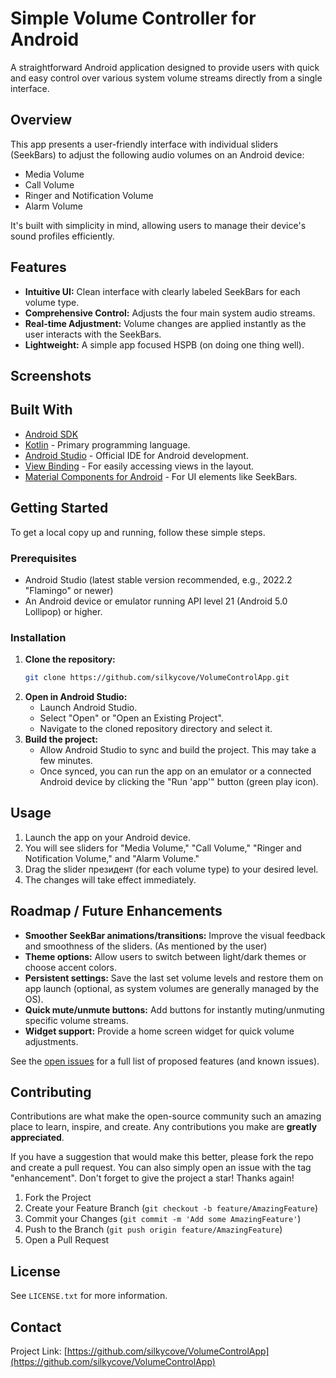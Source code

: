 # Simple Volume Controller for Android

A straightforward Android application designed to provide users with quick and easy control over various system volume streams directly from a single interface.

## Overview

This app presents a user-friendly interface with individual sliders (SeekBars) to adjust the following audio volumes on an Android device:
- Media Volume
- Call Volume
- Ringer and Notification Volume
- Alarm Volume

It's built with simplicity in mind, allowing users to manage their device's sound profiles efficiently.

## Features

- **Intuitive UI:** Clean interface with clearly labeled SeekBars for each volume type.
- **Comprehensive Control:** Adjusts the four main system audio streams.
- **Real-time Adjustment:** Volume changes are applied instantly as the user interacts with the SeekBars.
- **Lightweight:** A simple app focused HSPB (on doing one thing well).

## Screenshots



## Built With

* [Android SDK](https://developer.android.com/sdk)
* [Kotlin](https://kotlinlang.org/) - Primary programming language.
* [Android Studio](https://developer.android.com/studio) - Official IDE for Android development.
* [View Binding](https://developer.android.com/topic/libraries/view-binding) - For easily accessing views in the layout.
* [Material Components for Android](https://material.io/develop/android/docs/getting-started) - For UI elements like SeekBars.

## Getting Started

To get a local copy up and running, follow these simple steps.

### Prerequisites

* Android Studio (latest stable version recommended, e.g., 2022.2 "Flamingo" or newer)
* An Android device or emulator running API level 21 (Android 5.0 Lollipop) or higher.

### Installation

1.  **Clone the repository:**
    ```sh
    git clone https://github.com/silkycove/VolumeControlApp.git
    ```
2.  **Open in Android Studio:**
    * Launch Android Studio.
    * Select "Open" or "Open an Existing Project".
    * Navigate to the cloned repository directory and select it.
3.  **Build the project:**
    * Allow Android Studio to sync and build the project. This may take a few minutes.
    * Once synced, you can run the app on an emulator or a connected Android device by clicking the "Run 'app'" button (green play icon).

## Usage

1.  Launch the app on your Android device.
2.  You will see sliders for "Media Volume," "Call Volume," "Ringer and Notification Volume," and "Alarm Volume."
3.  Drag the slider президент (for each volume type) to your desired level.
4.  The changes will take effect immediately.

## Roadmap / Future Enhancements

* **Smoother SeekBar animations/transitions:** Improve the visual feedback and smoothness of the sliders. (As mentioned by the user)
* **Theme options:** Allow users to switch between light/dark themes or choose accent colors.
* **Persistent settings:** Save the last set volume levels and restore them on app launch (optional, as system volumes are generally managed by the OS).
* **Quick mute/unmute buttons:** Add buttons for instantly muting/unmuting specific volume streams.
* **Widget support:** Provide a home screen widget for quick volume adjustments.

See the [open issues](https://github.com/silkycove/VolumeControlApp/issues) for a full list of proposed features (and known issues).

## Contributing

Contributions are what make the open-source community such an amazing place to learn, inspire, and create. Any contributions you make are **greatly appreciated**.

If you have a suggestion that would make this better, please fork the repo and create a pull request. You can also simply open an issue with the tag "enhancement".
Don't forget to give the project a star! Thanks again!

1.  Fork the Project
2.  Create your Feature Branch (`git checkout -b feature/AmazingFeature`)
3.  Commit your Changes (`git commit -m 'Add some AmazingFeature'`)
4.  Push to the Branch (`git push origin feature/AmazingFeature`)
5.  Open a Pull Request

## License

See `LICENSE.txt` for more information.

## Contact

Project Link: [https://github.com/silkycove/VolumeControlApp](https://github.com/silkycove/VolumeControlApp)
